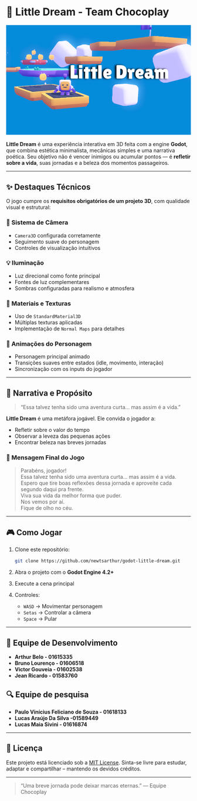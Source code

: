 
# 🌌 Little Dream - Team Chocoplay

![Capa do Jogo](screenshots/gameplay.png)

**Little Dream** é uma experiência interativa em 3D feita com a engine **Godot**, que combina estética minimalista, mecânicas simples e uma narrativa poética. Seu objetivo não é vencer inimigos ou acumular pontos — é **refletir sobre a vida**, suas jornadas e a beleza dos momentos passageiros.

---

## ✨ Destaques Técnicos

O jogo cumpre os **requisitos obrigatórios de um projeto 3D**, com qualidade visual e estrutural:

### 🎥 Sistema de Câmera
- `Camera3D` configurada corretamente
- Seguimento suave do personagem
- Controles de visualização intuitivos

### 💡 Iluminação
- Luz direcional como fonte principal
- Fontes de luz complementares
- Sombras configuradas para realismo e atmosfera

### 🎨 Materiais e Texturas
- Uso de `StandardMaterial3D`
- Múltiplas texturas aplicadas
- Implementação de `Normal Maps` para detalhes

### 🧍 Animações do Personagem
- Personagem principal animado
- Transições suaves entre estados (idle, movimento, interação)
- Sincronização com os inputs do jogador

---

## 📖 Narrativa e Propósito

> “Essa talvez tenha sido uma aventura curta... mas assim é a vida.”

**Little Dream** é uma metáfora jogável. Ele convida o jogador a:
- Refletir sobre o valor do tempo
- Observar a leveza das pequenas ações
- Encontrar beleza nas breves jornadas

### 💬 Mensagem Final do Jogo
> Parabéns, jogador!  
> Essa talvez tenha sido uma aventura curta... mas assim é a vida.  
> Espero que tire boas reflexões dessa jornada e aproveite cada segundo daqui pra frente.  
> Viva sua vida da melhor forma que puder.  
> Nos vemos por aí.  
> Fique de olho no céu.

---

## 🎮 Como Jogar

1. Clone este repositório:
   ```bash
   git clone https://github.com/newtsarthur/godot-little-dream.git

2. Abra o projeto com o **Godot Engine 4.2+**

3. Execute a cena principal

4. Controles:

   * `WASD` → Movimentar personagem
   * `Setas` → Controlar a câmera
   * `Space` → Pular

---

## 👥 Equipe de Desenvolvimento

* **Arthur Belo - 01615335**
* **Bruno Lourenço - 01606518**
* **Victor Gouveia - 01602538**
* **Jean Ricardo - 01583760**

## 🔍 Equipe de pesquisa
* **Paulo Vinícius Feliciano de Souza - 01618133**
* **Lucas Araújo Da Silva -01589449**
* **Lucas Maia Sivini - 01616874**

---

## 📜 Licença

Este projeto está licenciado sob a [MIT License](LICENSE).
Sinta-se livre para estudar, adaptar e compartilhar – mantendo os devidos créditos.

---

> “Uma breve jornada pode deixar marcas eternas.”
> — Equipe Chocoplay
